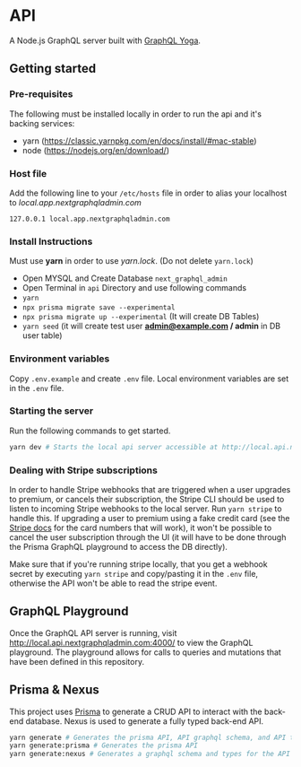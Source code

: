 # API

A Node.js GraphQL server built with [GraphQL Yoga](https://github.com/prisma/graphql-yoga).

## Getting started

### Pre-requisites

The following must be installed locally in order to run the api and it's backing services:

- yarn (https://classic.yarnpkg.com/en/docs/install/#mac-stable)
- node (https://nodejs.org/en/download/)

### Host file

Add the following line to your `/etc/hosts` file in order to alias your localhost to *local.app.nextgraphqladmin.com*

```text
127.0.0.1 local.app.nextgraphqladmin.com
```
### Install Instructions

Must use **yarn** in order to use *yarn.lock*. (Do not delete `yarn.lock`)

* Open MYSQL and Create Database `next_graphql_admin`
* Open Terminal in `api` Directory and use following commands
* `yarn`
* `npx prisma migrate save --experimental`
* `npx prisma migrate up --experimental` (It will create DB Tables)
* `yarn seed` (it will create test user **admin@example.com / admin** in DB user table)

### Environment variables

Copy `.env.example` and create `.env` file. Local environment variables are set in the `.env` file.

### Starting the server

Run the following commands to get started.

```bash
yarn dev # Starts the local api server accessible at http://local.api.nextgraphqladmin.com:4000
```

### Dealing with Stripe subscriptions

In order to handle Stripe webhooks that are triggered when a user upgrades to premium, or cancels their subscription, the Stripe CLI should be used to listen to incoming Stripe webhooks to the local server. Run `yarn stripe` to handle this. If upgrading a user to premium using a fake credit card (see the [Stripe docs](https://stripe.com/docs/billing/subscriptions/set-up-subscription#test-integration) for the card numbers that will work), it won't be possible to cancel the user subscription through the UI (it will have to be done through the Prisma GraphQL playground to access the DB directly).

Make sure that if you're running stripe locally, that you get a webhook secret by executing `yarn stripe` and copy/pasting it in the `.env` file, otherwise the API won't be able to read the stripe event.

## GraphQL Playground

Once the GraphQL API server is running, visit http://local.api.nextgraphqladmin.com:4000/ to view the GraphQL playground. The playground allows for calls to queries and mutations that have been defined in this repository.

## Prisma & Nexus

This project uses [Prisma](https://www.prisma.io/) to generate a CRUD API to interact with the back-end database. Nexus is used to generate a fully typed back-end API.

```bash
yarn generate # Generates the prisma API, API graphql schema, and API types
yarn generate:prisma # Generates the prisma API
yarn generate:nexus # Generates a graphql schema and types for the API
```
